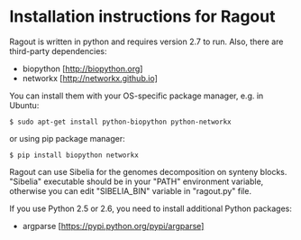 Installation instructions for Ragout
====================================

Ragout is written in python and requires version 2.7 to run.
Also, there are third-party dependencies:

* biopython [http://biopython.org]
* networkx [http://networkx.github.io]

You can install them with your OS-specific package manager,
e.g. in Ubuntu:

	$ sudo apt-get install python-biopython python-networkx

or using pip package manager:

	$ pip install biopython networkx

Ragout can use Sibelia for the genomes decomposition on synteny blocks.
"Sibelia" executable should be in your "PATH" environment variable,
otherwise you can edit "SIBELIA_BIN" variable in "ragout.py" file. 

If you use Python 2.5 or 2.6, you need to install additional Python
packages:

* argparse [https://pypi.python.org/pypi/argparse]
